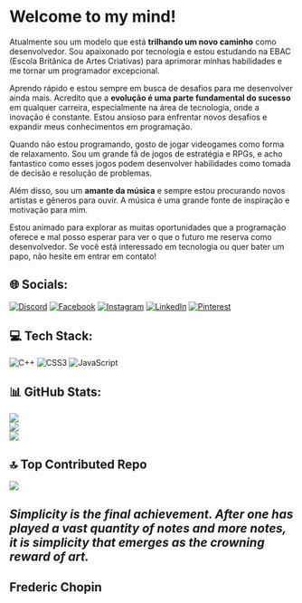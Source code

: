 # Welcome to my mind! 
Atualmente sou um modelo que está **trilhando um novo caminho** como desenvolvedor. Sou apaixonado por tecnologia e estou estudando na EBAC (Escola Britânica de Artes Criativas) para aprimorar minhas habilidades e me tornar um programador excepcional.

Aprendo rápido e estou sempre em busca de desafios para me desenvolver ainda mais. Acredito que a **evolução é uma parte fundamental do sucesso** em qualquer carreira, especialmente na área de tecnologia, onde a inovação é constante. Estou ansioso para enfrentar novos desafios e expandir meus conhecimentos em programação.

Quando não estou programando, gosto de jogar videogames como forma de relaxamento. Sou um grande fã de jogos de estratégia e RPGs, e acho fantastico como esses jogos podem desenvolver habilidades como tomada de decisão e resolução de problemas.

Além disso, sou um **amante da música** e sempre estou procurando novos artistas e gêneros para ouvir. A música é uma grande fonte de inspiração e motivação para mim.

Estou animado para explorar as muitas oportunidades que a programação oferece e mal posso esperar para ver o que o futuro me reserva como desenvolvedor. Se você está interessado em tecnologia ou quer bater um papo, não hesite em entrar em contato!

## 🌐 Socials:
[![Discord](https://img.shields.io/badge/Discord-%237289DA.svg?logo=discord&logoColor=white)](https://discord.gg/matdev11#2360) [![Facebook](https://img.shields.io/badge/Facebook-%231877F2.svg?logo=Facebook&logoColor=white)](https://facebook.com/matheus.plentz) [![Instagram](https://img.shields.io/badge/Instagram-%23E4405F.svg?logo=Instagram&logoColor=white)](https://instagram.com/deboasgurizada) [![LinkedIn](https://img.shields.io/badge/LinkedIn-%230077B5.svg?logo=linkedin&logoColor=white)](https://linkedin.com/in/https://www.linkedin.com/in/matheus-plentz-546046269/) [![Pinterest](https://img.shields.io/badge/Pinterest-%23E60023.svg?logo=Pinterest&logoColor=white)](https://pinterest.com/https://br.pinterest.com/matheusplentz/) 

## 💻 Tech Stack:
![C++](https://img.shields.io/badge/c++-%2300599C.svg?style=for-the-badge&logo=c%2B%2B&logoColor=white) ![CSS3](https://img.shields.io/badge/css3-%231572B6.svg?style=for-the-badge&logo=css3&logoColor=white) ![JavaScript](https://img.shields.io/badge/javascript-%23323330.svg?style=for-the-badge&logo=javascript&logoColor=%23F7DF1E)
## 📊 GitHub Stats:
![](https://github-readme-stats.vercel.app/api?username=mathdev11&theme=omni&hide_border=false&include_all_commits=true&count_private=true)<br/>
![](https://github-readme-streak-stats.herokuapp.com/?user=mathdev11&theme=omni&hide_border=false)<br/>
![](https://github-readme-stats.vercel.app/api/top-langs/?username=mathdev11&theme=omni&hide_border=false&include_all_commits=true&count_private=true&layout=compact)

## 🔝 Top Contributed Repo
![](https://github-contributor-stats.vercel.app/api?username=mathdev11&limit=5&theme=tokyonight&combine_all_yearly_contributions=true)



## _Simplicity is the final achievement. After one has played a vast quantity of notes and more notes, it is simplicity that emerges as the crowning reward of art._
## **Frederic Chopin**

